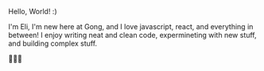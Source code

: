 Hello, World! :)

I'm Eli, I'm new here at Gong, and I love javascript, react, and everything in between!
I enjoy writing neat and clean code, expermineting with new stuff, and building complex stuff.

💜💐🔥
